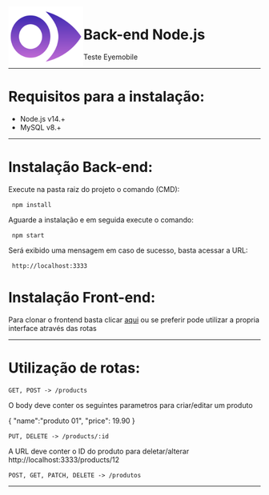 <img src="https://github.com/GLaveli/eyemobile/blob/main/gitAssets/eyemobile.fw.png" width="150px" height="120px" align="left"/>

# Back-end Node.js
Teste Eyemobile

------------------------------------------
# Requisitos para a instalação:

* Node.js v14.+
* MySQL v8.+

------------------------------------------

# Instalação Back-end:

Execute na pasta raiz do projeto o comando (CMD):
```
 npm install
```

Aguarde a instalação e em seguida execute o comando:
```
 npm start
```
Será exibido uma mensagem em caso de sucesso, basta acessar a URL: 
```
 http://localhost:3333
```

# Instalação Front-end:

Para clonar o frontend basta clicar [aqui](https://github.com/GLaveli/eyemobile-frontend) ou se preferir pode utilizar a propria interface através das rotas

------------------------------------------
# Utilização de rotas:

```
GET, POST -> /products
```

O body deve conter os seguintes parametros para criar/editar um produto

{
"name":"produto 01",
"price": 19.90
}

```
PUT, DELETE -> /products/:id
```

A URL deve conter o ID do produto para deletar/alterar
http://localhost:3333/products/12

```
POST, GET, PATCH, DELETE -> /produtos
```
------------------------------------------
